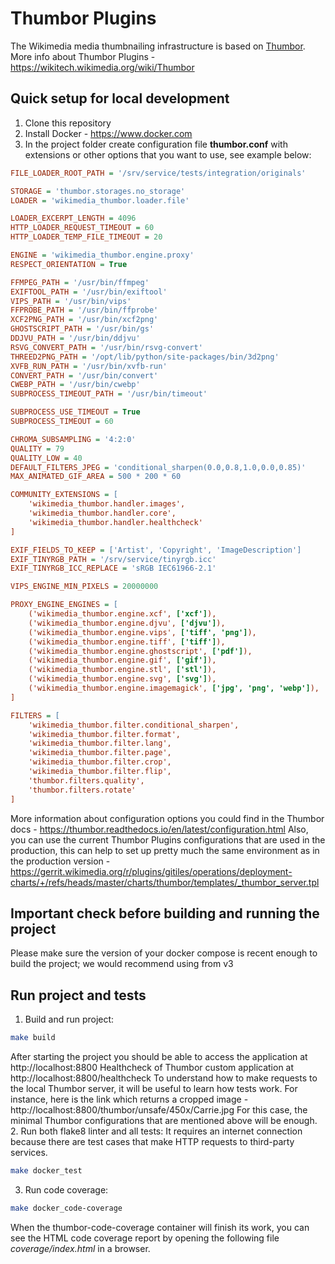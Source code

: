 # Thumbor Plugins

The Wikimedia media thumbnailing infrastructure is based on [Thumbor](https://github.com/thumbor/thumbor).
More info about Thumbor Plugins - https://wikitech.wikimedia.org/wiki/Thumbor

## Quick setup for local development

1. Clone this repository
2. Install Docker - https://www.docker.com
3. In the project folder create configuration file **thumbor.conf** with extensions or other options that you want to use, see example below:
```ini
FILE_LOADER_ROOT_PATH = '/srv/service/tests/integration/originals'

STORAGE = 'thumbor.storages.no_storage'
LOADER = 'wikimedia_thumbor.loader.file'

LOADER_EXCERPT_LENGTH = 4096
HTTP_LOADER_REQUEST_TIMEOUT = 60
HTTP_LOADER_TEMP_FILE_TIMEOUT = 20

ENGINE = 'wikimedia_thumbor.engine.proxy'
RESPECT_ORIENTATION = True

FFMPEG_PATH = '/usr/bin/ffmpeg'
EXIFTOOL_PATH = '/usr/bin/exiftool'
VIPS_PATH = '/usr/bin/vips'
FFPROBE_PATH = '/usr/bin/ffprobe'
XCF2PNG_PATH = '/usr/bin/xcf2png'
GHOSTSCRIPT_PATH = '/usr/bin/gs'
DDJVU_PATH = '/usr/bin/ddjvu'
RSVG_CONVERT_PATH = '/usr/bin/rsvg-convert'
THREED2PNG_PATH = '/opt/lib/python/site-packages/bin/3d2png'
XVFB_RUN_PATH = '/usr/bin/xvfb-run'
CONVERT_PATH = '/usr/bin/convert'
CWEBP_PATH = '/usr/bin/cwebp'
SUBPROCESS_TIMEOUT_PATH = '/usr/bin/timeout'

SUBPROCESS_USE_TIMEOUT = True
SUBPROCESS_TIMEOUT = 60

CHROMA_SUBSAMPLING = '4:2:0'
QUALITY = 79
QUALITY_LOW = 40
DEFAULT_FILTERS_JPEG = 'conditional_sharpen(0.0,0.8,1.0,0.0,0.85)'
MAX_ANIMATED_GIF_AREA = 500 * 200 * 60

COMMUNITY_EXTENSIONS = [
    'wikimedia_thumbor.handler.images',
    'wikimedia_thumbor.handler.core',
    'wikimedia_thumbor.handler.healthcheck'
]

EXIF_FIELDS_TO_KEEP = ['Artist', 'Copyright', 'ImageDescription']
EXIF_TINYRGB_PATH = '/srv/service/tinyrgb.icc'
EXIF_TINYRGB_ICC_REPLACE = 'sRGB IEC61966-2.1'

VIPS_ENGINE_MIN_PIXELS = 20000000

PROXY_ENGINE_ENGINES = [
    ('wikimedia_thumbor.engine.xcf', ['xcf']),
    ('wikimedia_thumbor.engine.djvu', ['djvu']),
    ('wikimedia_thumbor.engine.vips', ['tiff', 'png']),
    ('wikimedia_thumbor.engine.tiff', ['tiff']),
    ('wikimedia_thumbor.engine.ghostscript', ['pdf']),
    ('wikimedia_thumbor.engine.gif', ['gif']),
    ('wikimedia_thumbor.engine.stl', ['stl']),
    ('wikimedia_thumbor.engine.svg', ['svg']),
    ('wikimedia_thumbor.engine.imagemagick', ['jpg', 'png', 'webp']),
]

FILTERS = [
    'wikimedia_thumbor.filter.conditional_sharpen',
    'wikimedia_thumbor.filter.format',
    'wikimedia_thumbor.filter.lang',
    'wikimedia_thumbor.filter.page',
    'wikimedia_thumbor.filter.crop',
    'wikimedia_thumbor.filter.flip',
    'thumbor.filters.quality',
    'thumbor.filters.rotate'
]
```
More information about configuration options you could find in the Thumbor docs - https://thumbor.readthedocs.io/en/latest/configuration.html
Also, you can use the current Thumbor Plugins configurations that are used in the production, this can help to set up pretty much the same environment as in the production version - https://gerrit.wikimedia.org/r/plugins/gitiles/operations/deployment-charts/+/refs/heads/master/charts/thumbor/templates/_thumbor_server.tpl

## Important check before building and running the project

Please make sure the version of your docker compose is recent enough to build the project; we would recommend using from v3

## Run project and tests

1. Build and run project:
```bash
make build
```
After starting the project you should be able to access the application at http://localhost:8800
Healthcheck of Thumbor custom application at http://localhost:8800/healthcheck
To understand how to make requests to the local Thumbor server, it will be useful to learn how tests work. For instance, here is the link which returns a cropped image - http://localhost:8800/thumbor/unsafe/450x/Carrie.jpg For this case, the minimal Thumbor configurations that are mentioned above will be enough.
2. Run both flake8 linter and all tests:
It requires an internet connection because there are test cases that make HTTP requests to third-party services.
```bash
make docker_test
```
3. Run code coverage:
```bash
make docker_code-coverage
```
When the thumbor-code-coverage container will finish its work, you can see the HTML code coverage report by opening the following file *coverage/index.html* in a browser.
